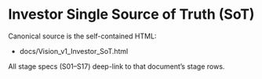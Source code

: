 # Investor Single Source of Truth (SoT)

Canonical source is the self-contained HTML:
- docs/Vision_v1_Investor_SoT.html

All stage specs (S01–S17) deep-link to that document’s stage rows.
